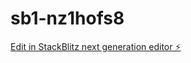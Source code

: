# sb1-nz1hofs8

[Edit in StackBlitz next generation editor ⚡️](https://stackblitz.com/~/github.com/ars654/sb1-nz1hofs8)